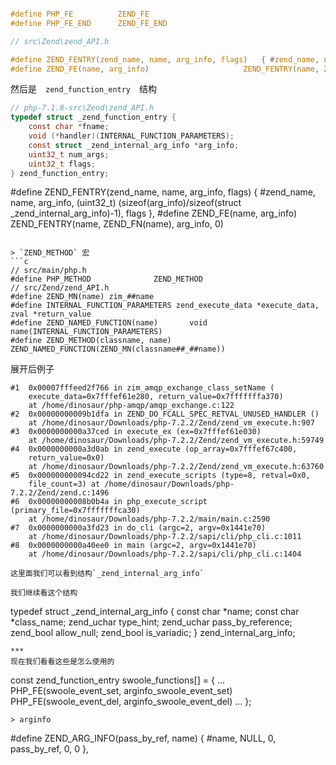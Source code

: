 ```c

#define PHP_FE			ZEND_FE
#define PHP_FE_END      ZEND_FE_END
```

```c
// src\Zend\zend_API.h

#define ZEND_FENTRY(zend_name, name, arg_info, flags)	{ #zend_name, name, arg_info, (uint32_t) (sizeof(arg_info)/sizeof(struct _zend_internal_arg_info)-1), flags },
#define ZEND_FE(name, arg_info)						ZEND_FENTRY(name, ZEND_FN(name), arg_info, 0)
```

然后是　`zend_function_entry`　结构

```c
// php-7.1.8-src\Zend\zend_API.h
typedef struct _zend_function_entry {
	const char *fname;
	void (*handler)(INTERNAL_FUNCTION_PARAMETERS);
	const struct _zend_internal_arg_info *arg_info;
	uint32_t num_args;
	uint32_t flags;
} zend_function_entry;
```

#define ZEND_FENTRY(zend_name, name, arg_info, flags)	{ #zend_name, name, arg_info, (uint32_t) (sizeof(arg_info)/sizeof(struct _zend_internal_arg_info)-1), flags },
#define ZEND_FE(name, arg_info)						ZEND_FENTRY(name, ZEND_FN(name), arg_info, 0)

```

> `ZEND_METHOD` 宏
```c
// src/main/php.h
#define PHP_METHOD  			ZEND_METHOD
// src/Zend/zend_API.h
#define ZEND_MN(name) zim_##name
#define INTERNAL_FUNCTION_PARAMETERS zend_execute_data *execute_data, zval *return_value
#define ZEND_NAMED_FUNCTION(name)		void name(INTERNAL_FUNCTION_PARAMETERS)
#define ZEND_METHOD(classname, name)	ZEND_NAMED_FUNCTION(ZEND_MN(classname##_##name))
```

展开后例子
```
#1  0x00007fffeed2f766 in zim_amqp_exchange_class_setName (
    execute_data=0x7fffef61e280, return_value=0x7fffffffa370)
    at /home/dinosaur/php-amqp/amqp_exchange.c:122
#2  0x00000000009b1dfa in ZEND_DO_FCALL_SPEC_RETVAL_UNUSED_HANDLER ()
    at /home/dinosaur/Downloads/php-7.2.2/Zend/zend_vm_execute.h:907
#3  0x0000000000a37ced in execute_ex (ex=0x7fffef61e030)
    at /home/dinosaur/Downloads/php-7.2.2/Zend/zend_vm_execute.h:59749
#4  0x0000000000a3d0ab in zend_execute (op_array=0x7fffef67c400, 
    return_value=0x0)
    at /home/dinosaur/Downloads/php-7.2.2/Zend/zend_vm_execute.h:63760
#5  0x000000000094cd22 in zend_execute_scripts (type=8, retval=0x0, 
    file_count=3) at /home/dinosaur/Downloads/php-7.2.2/Zend/zend.c:1496
#6  0x00000000008b0b4a in php_execute_script (primary_file=0x7fffffffca30)
    at /home/dinosaur/Downloads/php-7.2.2/main/main.c:2590
#7  0x0000000000a3fd23 in do_cli (argc=2, argv=0x1441e70)
    at /home/dinosaur/Downloads/php-7.2.2/sapi/cli/php_cli.c:1011
#8  0x0000000000a40ee0 in main (argc=2, argv=0x1441e70)
    at /home/dinosaur/Downloads/php-7.2.2/sapi/cli/php_cli.c:1404

这里面我们可以看到结构`_zend_internal_arg_info`

我们继续看这个结构

```
typedef struct _zend_internal_arg_info {
	const char *name;
	const char *class_name;
	zend_uchar type_hint;
	zend_uchar pass_by_reference;
	zend_bool allow_null;
	zend_bool is_variadic;
} zend_internal_arg_info;
```
***
现在我们看看这些是怎么使用的
```
const zend_function_entry swoole_functions[] =
{
	...
        PHP_FE(swoole_event_set, arginfo_swoole_event_set)
		PHP_FE(swoole_event_del, arginfo_swoole_event_del)
	...
};
```
> arginfo
```
#define ZEND_ARG_INFO(pass_by_ref, name)                             { #name, NULL, 0, pass_by_ref, 0, 0 },
```